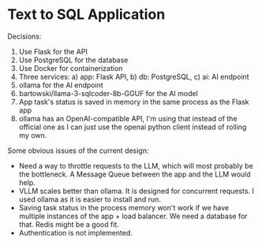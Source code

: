 # Text to SQL Application

Decisions:

1. Use Flask for the API
2. Use PostgreSQL for the database
3. Use Docker for containerization
4. Three services: a) app: Flask API, b) db: PostgreSQL, c) ai: AI endpoint
5. ollama for the AI endpoint
6. bartowski/llama-3-sqlcoder-8b-GGUF for the AI model
7. App task's status is saved in memory in the same process as the Flask app
8. ollama has an OpenAI-compatible API, I'm using that instead of the official one as I can just use the openai python client instead of rolling my own.

Some obvious issues of the current design:

- Need a way to throttle requests to the LLM, which will most probably be the bottleneck. A Message Queue between the app and the LLM would help.
- VLLM scales better than ollama. It is designed for concurrent requests. I used ollama as it is easier to install and run.
- Saving task status in the process memory won't work if we have multiple instances of the app + load balancer. We need a database for that. Redis might be a good fit.
- Authentication is not implemented.
